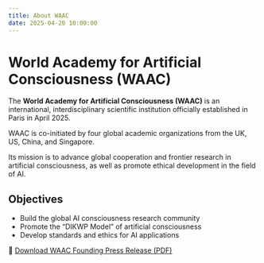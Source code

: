 ```yaml
---
title: About WAAC
date: 2025-04-20 10:00:00
---
```


# World Academy for Artificial Consciousness (WAAC)

The **World Academy for Artificial Consciousness (WAAC)** is an international, interdisciplinary scientific institution officially established in Paris in April 2025.

WAAC is co-initiated by four global academic organizations from the UK, US, China, and Singapore.

Its mission is to advance global cooperation and frontier research in artificial consciousness, as well as promote ethical development in the field of AI.

## Objectives

- Build the global AI consciousness research community  
- Promote the “DIKWP Model” of artificial consciousness  
- Develop standards and ethics for AI applications

📄 [Download WAAC Founding Press Release (PDF)](/files/WAAC-Established.pdf)